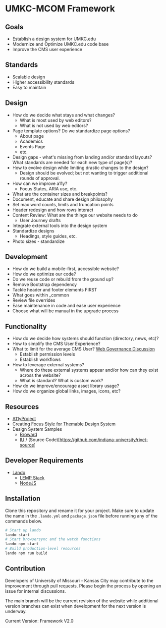 # UMKC-MCOM Framework

## Goals

- Establish a design system for UMKC.edu
- Modernize and Optimize UMKC.edu code base
- Improve the CMS user experience

## Standards

- Scalable design
- Higher accessibility standards
- Easy to maintain

## Design

- How do we decide what stays and what changes?
  - What is most used by web editors?
  - What is not used by web editors?
- Page template options? Do we standardize page options?
  - About page
  - Academics
  - Events Page
  - etc.
- Design gaps - what's missing from landing and/or standard layouts? What standards are needed for each new type of page(s)?
- How to evolve design while limiting drastic changes to the design?
  - Design should be evolved; but not wanting to trigger additional rounds of approval.
- How can we improve a11y?
  - Focus States, ARIA use, etc.
- What are the container sizes and breakpoints?
- Document, educate and share design philosophy
- Set max word counts, limits and truncation points
- Header redesign and how rows interact
- Content Review: What are the things our website needs to do
  - User Journey drafts
- Integrate external tools into the design system
- Standardize designs
  - Headings, style guides, etc.
- Photo sizes - standardize

## Development

- How do we build a mobile-first, accessible website?
- How do we optimize our code?
- Do we reuse code or rebuild from the ground up?
- Remove Bootstrap dependency
- Tackle header and footer elements FIRST
- What goes within _common
- Review file overrides
- Ease maintenance in code and ease user experience
- Choose what will be manual in the upgrade process

## Functionality

- How do we decide how systems should function (directory, news, etc)?
- How to simplify the CMS User Experience?
- What to limit for the average CMS User? [Web Governance Discussion](https://github.com/UMKC-MCOM/framework/discussions/13)
  - Establish permission levels
  - Establish workflows
- How to leverage external systems?
  - Where do these external systems appear and/or how can they exist across the website?
  - What is standard? What is custom work?
- How do we improve/encourage asset library usage?
- How do we organize global links, images, icons, etc?

## Resources

- [A11yProject](https://www.a11yproject.com/checklist/)
- [Creating Focus Style for Themable Design System](https://www.adhocteam.us/2022/02/08/creating-focus-style-for-themable-design-system/)
- Design System Samples
  - [Broward](https://www.broward.edu/design-system/)
  - [IU](https://rivet.iu.edu) / (Source Code)[https://github.com/indiana-university/rivet-source]

## Developer Requirements

- [Lando](https://lando.dev)
  - [LEMP Stack](https://docs.lando.dev/config/lemp.html)
  - [NodeJS](https://docs.lando.dev/config/node.html#supported-versions)

## Installation

Clone this repository and rename it for your project. Make sure to update the name in the `.lando.yml` and `package.json` file before
running any of the commands below.

```bash
# Start up lando
lando start
# Start browsersync and the watch functions
lando npm start
# Build production-level resources
lando npm run build
```

## Contribution

Developers of University of Missouri - Kansas City may contribute to the improvement through pull requests.
Please begin the process by opening an issue for internal discussions.

The main branch will be the current revision of the website while additional version branches can exist when development
for the next version is underway.

Current Version: Framework V2.0
